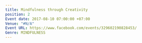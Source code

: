 ```yaml
---
title: Mindfulness through Creativity
position: 2
Event date: 2017-08-10 07:00:00 +07:00
Venue: "#N/A"
Event URL: https://www.facebook.com/events/329602190828453/
Genre: MINDFULNESS
---
```


